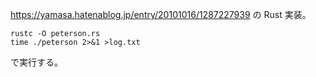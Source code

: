 https://yamasa.hatenablog.jp/entry/20101016/1287227939 の Rust 実装。

```
rustc -O peterson.rs
time ./peterson 2>&1 >log.txt
```
で実行する。
